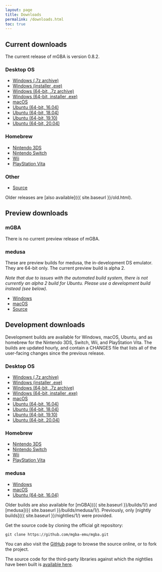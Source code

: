 ```yaml
---
layout: page
title: Downloads
permalink: /downloads.html
toc: true
---
```


Current downloads
-----------------

The current release of mGBA is version 0.8.2.

### Desktop OS
* [Windows (.7z archive)](https://github.com/mgba-emu/mgba/releases/download/0.8.2/mGBA-0.8.2-win32.7z)
* [Windows (installer .exe)](https://github.com/mgba-emu/mgba/releases/download/0.8.2/mGBA-0.8.2-win32-installer.exe)
* [Windows (64-bit, .7z archive)](https://github.com/mgba-emu/mgba/releases/download/0.8.2/mGBA-0.8.2-win64.7z)
* [Windows (64-bit, installer .exe)](https://github.com/mgba-emu/mgba/releases/download/0.8.2/mGBA-0.8.2-win64-installer.exe)
* [macOS](https://github.com/mgba-emu/mgba/releases/download/0.8.2/mGBA-0.8.2-osx.tar.xz)
* [Ubuntu (64-bit, 16.04)](https://github.com/mgba-emu/mgba/releases/download/0.8.2/mGBA-0.8.2-ubuntu64-xenial.tar.xz)
* [Ubuntu (64-bit, 18.04)](https://github.com/mgba-emu/mgba/releases/download/0.8.2/mGBA-0.8.2-ubuntu64-bionic.tar.xz)
* [Ubuntu (64-bit, 19.10)](https://github.com/mgba-emu/mgba/releases/download/0.8.2/mGBA-0.8.2-ubuntu64-eoan.tar.xz)
* [Ubuntu (64-bit, 20.04)](https://github.com/mgba-emu/mgba/releases/download/0.8.2/mGBA-0.8.2-ubuntu64-focal.tar.xz)

### Homebrew
* [Nintendo 3DS](https://github.com/mgba-emu/mgba/releases/download/0.8.2/mGBA-0.8.2-3ds.7z)
* [Nintendo Switch](https://github.com/mgba-emu/mgba/releases/download/0.8.2/mGBA-0.8.2-switch.7z)
* [Wii](https://github.com/mgba-emu/mgba/releases/download/0.8.2/mGBA-0.8.2-wii.7z)
* [PlayStation Vita](https://github.com/mgba-emu/mgba/releases/download/0.8.2/mGBA-0.8.2-vita.7z)

### Other
* [Source](https://github.com/mgba-emu/mgba/archive/0.8.2.tar.gz)

Older releases are [also available]({{ site.baseurl }}/old.html).

Preview downloads
-----------------

### mGBA

There is no current preview release of mGBA.

### medusa

These are preview builds for medusa, the in-development DS emulator. They are 64-bit only. The current preview build is alpha 2.

_Note that due to issues with the automated build system, there is not currently an alpha 2 build for Ubuntu.
Please use a development build instead (see below)._

* [Windows](https://github.com/mgba-emu/mgba/releases/download/medusa-a2/medusa-a2-win64.7z)
* [macOS](https://github.com/mgba-emu/mgba/releases/download/medusa-a2/medusa-a2-osx.tar.xz)
* [Source](https://github.com/mgba-emu/mgba/archive/medusa-a2.tar.gz)

Development downloads
---------------------

Development builds are available for Windows, macOS, Ubuntu, and as homebrew for the Nintendo 3DS, Switch, Wii, and PlayStation Vita.
The builds are updated hourly, and contain a CHANGES file that lists all of the user-facing changes since the previous release.

### Desktop OS
* [Windows (.7z archive)](https://s3.amazonaws.com/mgba/mGBA-build-latest-win32.7z)
* [Windows (installer .exe)](https://s3.amazonaws.com/mgba/mGBA-build-installer-latest-win32.exe)
* [Windows (64-bit, .7z archive)](https://s3.amazonaws.com/mgba/mGBA-build-latest-win64.7z)
* [Windows (64-bit, installer .exe)](https://s3.amazonaws.com/mgba/mGBA-build-installer-latest-win64.exe)
* [macOS](https://s3.amazonaws.com/mgba/mGBA-build-latest-osx.tar.xz)
* [Ubuntu (64-bit, 16.04)](https://s3.amazonaws.com/mgba/mGBA-build-latest-ubuntu64-xenial.tar.xz)
* [Ubuntu (64-bit, 18.04)](https://s3.amazonaws.com/mgba/mGBA-build-latest-ubuntu64-bionic.tar.xz)
* [Ubuntu (64-bit, 19.10)](https://s3.amazonaws.com/mgba/mGBA-build-latest-ubuntu64-eoan.tar.xz)
* [Ubuntu (64-bit, 20.04)](https://s3.amazonaws.com/mgba/mGBA-build-latest-ubuntu64-focal.tar.xz)

### Homebrew
* [Nintendo 3DS](https://s3.amazonaws.com/mgba/mGBA-build-latest-3ds.7z)
* [Nintendo Switch](https://s3.amazonaws.com/mgba/mGBA-build-latest-switch.7z)
* [Wii](https://s3.amazonaws.com/mgba/mGBA-build-latest-wii.7z)
* [PlayStation Vita](https://s3.amazonaws.com/mgba/mGBA-build-latest-vita.7z)

### medusa
* [Windows](https://s3.amazonaws.com/mgba/medusa-build-latest-win64.7z)
* [macOS](https://s3.amazonaws.com/mgba/medusa-build-latest-osx.tar.xz)
* [Ubuntu (64-bit, 16.04)](https://s3.amazonaws.com/mgba/medusa-build-latest-ubuntu64-xenial.tar.xz)

Older builds are also available for [mGBA]({{ site.baseurl }}/builds/1/) and [medusa]({{ site.baseurl }}/builds/medusa/1/).
Previously, only [nightly builds]({{ site.baseurl }}/nightlies/1/) were provided.

Get the source code by cloning the official git repository:

    git clone https://github.com/mgba-emu/mgba.git

You can also visit the [GitHub](https://github.com/mgba-emu/mgba/) page to browse the source online, or to fork the project.

The source code for the third-party libraries against which the nightlies have been built is [available here](https://github.com/mgba-emu/dependencies).
